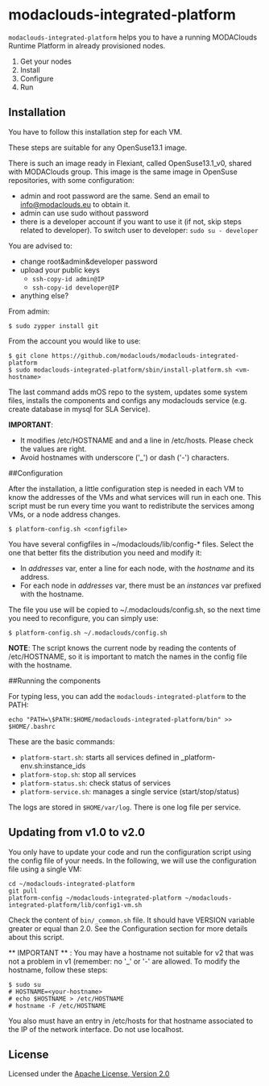 # modaclouds-integrated-platform

`modaclouds-integrated-platform` helps you to have a running MODAClouds Runtime Platform in already 
provisioned nodes.

1. Get your nodes
2. Install
3. Configure
4. Run


## Installation

You have to follow this installation step for each VM.

These steps are suitable for any OpenSuse13.1 image.

There is such an image ready in Flexiant, called OpenSuse13.1_v0, shared with MODAClouds group. This image is the same image in OpenSuse repositories, with some configuration:

* admin and root password are the same. Send an email to info@modaclouds.eu to obtain it.
* admin can use sudo without password
* there is a developer account if you want to use it (if not, skip steps related to developer). To switch user to developer: `sudo su - developer`

You are advised to:

* change root&admin&developer password
* upload your public keys
  * `ssh-copy-id admin@IP`
  * `ssh-copy-id developer@IP`
* anything else?

From admin:

    $ sudo zypper install git
    
From the account you would like to use:

    $ git clone https://github.com/modaclouds/modaclouds-integrated-platform
    $ sudo modaclouds-integrated-platform/sbin/install-platform.sh <vm-hostname>

The last command adds mOS repo to the system, updates some system files, installs the components and configs any modaclouds service (e.g. create database in mysql for SLA Service). 

**IMPORTANT**:

* It modifies /etc/HOSTNAME and and a line in /etc/hosts. Please check the values are right.
* Avoid hostnames with underscore ('\_') or dash ('-') characters.


##Configuration

After the installation, a little configuration step is needed in each VM to know the addresses 
of the VMs and what services will run in each one. This script must be run every time you want to 
redistribute the services among VMs, or a node address changes.

    $ platform-config.sh <configfile>

You have several configfiles in ~/modaclouds/lib/config-\* files. Select the one that better fits the 
distribution you need and modify it:
* In _addresses_ var, enter a line for each node, with the *hostname* and its address.
* For each node in _addresses_ var, there must be an _instances_ var prefixed with the hostname.

The file you use will be copied to ~/.modaclouds/config.sh,
so the next time you need to reconfigure, you can simply use:

    $ platform-config.sh ~/.modaclouds/config.sh

**NOTE**: The script knows the current node by reading the contents of /etc/HOSTNAME, so it is important
to match the names in the config file with the hostname.


##Running the components

For typing less, you can add the `modaclouds-integrated-platform` to the PATH:

    echo "PATH=\$PATH:$HOME/modaclouds-integrated-platform/bin" >> $HOME/.bashrc

These are the basic commands:

* `platform-start.sh`: starts all services defined in \_platform-env.sh:instance\_ids
* `platform-stop.sh`: stop all services 
* `platform-status.sh`: check status of services
* `platform-service.sh`: manages a single service (start/stop/status)

The logs are stored in `$HOME/var/log`. There is one log file per service.

## Updating from v1.0 to v2.0

You only have to update your code and run the configuration script using the config file of your needs. In the following, we will use the configuration file using a single VM:

    cd ~/modaclouds-integrated-platform
    git pull
    platform-config ~/modaclouds-integrated-platform ~/modaclouds-integrated-platform/lib/config1-vm.sh

Check the content of `bin/_common.sh` file. It should have VERSION variable greater or equal than 2.0. See the Configuration section for more details about this script.

** IMPORTANT ** : You may have a hostname not suitable for v2 that was not a problem in v1 (remember: no '\_' or '-' are allowed. To modify the hostname, follow these steps:

    $ sudo su
    # HOSTNAME=<your-hostname>
    # echo $HOSTNAME > /etc/HOSTNAME
    # hostname -F /etc/HOSTNAME

You also must have an entry in /etc/hosts for that hostname associated to the IP of the network interface. Do not use localhost.

## License ##

Licensed under the [Apache License, Version 2.0][1]

[1]: http://www.apache.org/licenses/LICENSE-2.0
